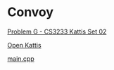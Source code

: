 # Convoy

[Problem G - CS3233 Kattis Set 02](https://nus.kattis.com/sessions/d9ah9a/problems/convoy)

[Open Kattis](https://open.kattis.com/problems/convoy)

[main.cpp](./main.cpp)